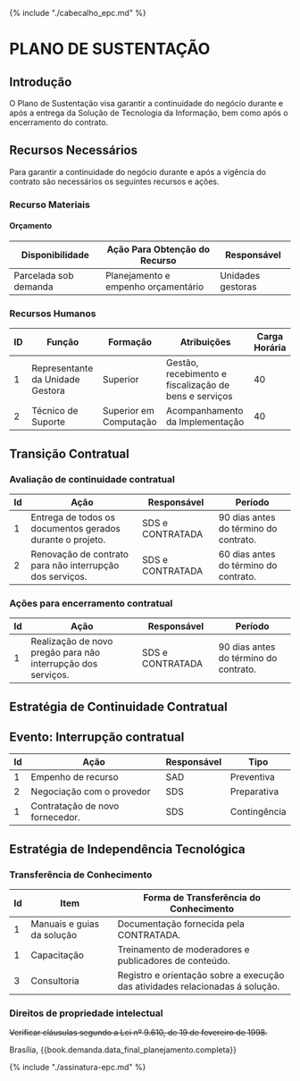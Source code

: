 {% include "./cabecalho_epc.md" %}
# PLANO DE SUSTENTAÇÃO

## Introdução
O Plano de Sustentação visa garantir a continuidade do negócio durante e após a entrega da Solução de Tecnologia da Informação, bem como após o encerramento do contrato.

## Recursos Necessários

Para garantir a continuidade do negócio durante e após a vigência do contrato são necessários os seguintes recursos e ações.

### Recurso Materiais

#### Orçamento
| Disponibilidade| Ação Para Obtenção do Recurso|Responsável|  
| --- | --- | --- |
| Parcelada sob demanda | Planejamento e empenho orçamentário | Unidades gestoras | 

### Recursos Humanos
| ID | Função | Formação | Atribuições | Carga Horária |
| --- | --- | --- | --- | --- |
| 1 | Representante da Unidade Gestora | Superior | Gestão, recebimento e fiscalização de bens e serviços | 40 |
| 2 | Técnico de Suporte | Superior em Computação | Acompanhamento da Implementação | 40 |

## Transição Contratual

### Avaliação de continuidade contratual
| Id | Ação | Responsável | Período |
| --- | --- | --- | --- |
| 1 | Entrega de todos os documentos gerados durante o projeto. | SDS e CONTRATADA | 90 dias antes do término do contrato. |
| 2 | Renovação de contrato para não interrupção dos serviços. | SDS e CONTRATADA | 60 dias antes do término do contrato. |

### Ações para encerramento contratual
| Id | Ação | Responsável | Período |
| --- | --- | --- | --- |
| 1 | Realização de novo pregão para não interrupção dos serviços. | SDS e CONTRATADA | 90 dias antes do término do contrato. |

## Estratégia de Continuidade Contratual
## Evento: Interrupção contratual

| Id | Ação | Responsável | Tipo |
| --- | --- | --- | --- |
| 1 | Empenho de recurso | SAD | Preventiva |
| 2 | Negociação com o provedor | SDS | Preparativa |
| 1 | Contratação de novo fornecedor. | SDS | Contingência |

## Estratégia de Independência Tecnológica
### Transferência de Conhecimento

| Id | Item | Forma de Transferência do Conhecimento |
| --- | --- | --- |
| 1 | Manuais e guias da solução | Documentação fornecida pela CONTRATADA. |
| 1 | Capacitação | Treinamento de moderadores e publicadores de conteúdo. |
| 3 | Consultoria | Registro e orientação sobre a execução das atividades relacionadas á solução. |

### Direitos de propriedade intelectual

~~Verificar cláusulas segundo a Lei nº 9.610, de 19 de fevereiro de 1998.~~
    
  
Brasília, {{book.demanda.data_final_planejamento.completa}}
  
  
  
{% include "./assinatura-epc.md" %}

